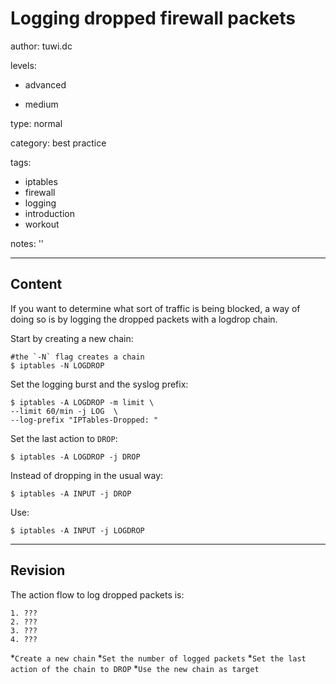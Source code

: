# Logging dropped firewall packets
author: tuwi.dc

levels:

  - advanced

  - medium

type: normal

category: best practice

tags:
  - iptables
  - firewall
  - logging
  - introduction
  - workout


notes: ''

---
## Content

If you want to determine what sort of traffic is being blocked, a way of doing so is by logging the dropped packets with a logdrop chain.

Start by creating a new chain:

```
#the `-N` flag creates a chain
$ iptables -N LOGDROP
```

Set the logging burst and the syslog prefix:
```
$ iptables -A LOGDROP -m limit \
--limit 60/min -j LOG  \
--log-prefix "IPTables-Dropped: " 
```

Set the last action to `DROP`:

```
$ iptables -A LOGDROP -j DROP
```
Instead of dropping in the usual way: 
```
$ iptables -A INPUT -j DROP
```
Use:
```
$ iptables -A INPUT -j LOGDROP
```

---
## Revision

The action flow to log dropped packets is:
```
1. ???
2. ???
3. ???
4. ???
```
*`Create a new chain`
*`Set the number of logged packets`
*`Set the last action of the chain to DROP`
*`Use the new chain as target`